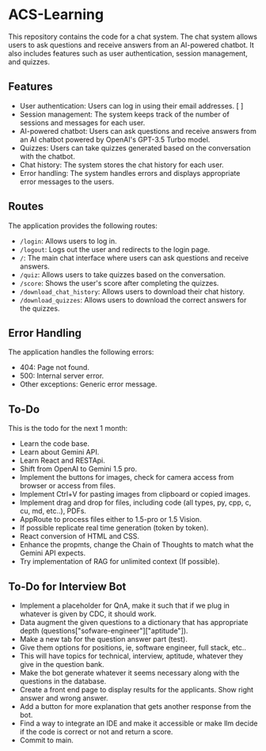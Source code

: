 # ACS-Learning

This repository contains the code for a chat system. The chat system allows users to ask questions and receive answers from an AI-powered chatbot. It also includes features such as user authentication, session management, and quizzes.

## Features

- User authentication: Users can log in using their email addresses.                                                                                                  [ ]
- Session management: The system keeps track of the number of sessions and messages for each user.
- AI-powered chatbot: Users can ask questions and receive answers from an AI chatbot powered by OpenAI's GPT-3.5 Turbo model.
- Quizzes: Users can take quizzes generated based on the conversation with the chatbot.
- Chat history: The system stores the chat history for each user.
- Error handling: The system handles errors and displays appropriate error messages to the users.

## Routes

The application provides the following routes:

- `/login`: Allows users to log in.
- `/logout`: Logs out the user and redirects to the login page.
- `/`: The main chat interface where users can ask questions and receive answers.
- `/quiz`: Allows users to take quizzes based on the conversation.
- `/score`: Shows the user's score after completing the quizzes.
- `/download_chat_history`: Allows users to download their chat history.
- `/download_quizzes`: Allows users to download the correct answers for the quizzes.

## Error Handling

The application handles the following errors:

- 404: Page not found.
- 500: Internal server error.
- Other exceptions: Generic error message.

## To-Do

This is the todo for the next 1 month:

- Learn the code base.
- Learn about Gemini API.
- Learn React and RESTApi.
- Shift from OpenAI to Gemini 1.5 pro.
- Implement the buttons for images, check for camera access from browser or access from files.
- Implement Ctrl+V for pasting images from clipboard or copied images.
- Implement drag and drop for files, including code (all types, py, cpp, c, cu, md, etc..), PDFs. 
- AppRoute to process files either to 1.5-pro or 1.5 Vision.
- If possible replicate real time generation (token by token).
- React conversion of HTML and CSS.
- Enhance the propmts, change the Chain of Thoughts to match what the Gemini API expects.
- Try implementation of RAG for unlimited context (If possible).

## To-Do for Interview Bot

- Implement a placeholder for QnA, make it such that if we plug in whatever is given by CDC, it should work.
- Data augment the given questions to a dictionary that has appropriate depth (questions["sofware-engineer"]["aptitude"]).
- Make a new tab for the question answer part (test).
- Give them options for positions, ie, software engineer, full stack, etc.. 
- This will have topics for technical, interview, aptitude, whatever they give in the question bank.
- Make the bot generate whatever it seems necessary along with the questions in the database.
- Create a front end page to display results for the applicants. Show right answer and wrong answer.
- Add a button for more explanation that gets another response from the bot.
- Find a way to integrate an IDE and make it accessible or make llm decide if the code is correct or not and return a score.
- Commit to main. 
